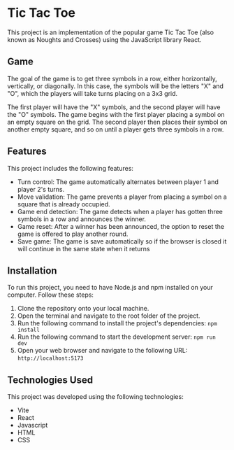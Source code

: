# Tic Tac Toe

This project is an implementation of the popular game Tic Tac Toe (also known as Noughts and Crosses) using the JavaScript library React.

## Game

The goal of the game is to get three symbols in a row, either horizontally, vertically, or diagonally. In this case, the symbols will be the letters "X" and "O", which the players will take turns placing on a 3x3 grid.

The first player will have the "X" symbols, and the second player will have the "O" symbols. The game begins with the first player placing a symbol on an empty square on the grid. The second player then places their symbol on another empty square, and so on until a player gets three symbols in a row.

## Features

This project includes the following features:

- Turn control: The game automatically alternates between player 1 and player 2's turns.
- Move validation: The game prevents a player from placing a symbol on a square that is already occupied.
- Game end detection: The game detects when a player has gotten three symbols in a row and announces the winner.
- Game reset: After a winner has been announced, the option to reset the game is offered to play another round.
- Save game: The game is save automatically so if the browser is closed it will continue in the same state when it returns

## Installation

To run this project, you need to have Node.js and npm installed on your computer. Follow these steps:

1. Clone the repository onto your local machine.
2. Open the terminal and navigate to the root folder of the project.
3. Run the following command to install the project's dependencies: `npm install`
4. Run the following command to start the development server:  `npm run dev`
5. Open your web browser and navigate to the following URL: `http://localhost:5173`


## Technologies Used

This project was developed using the following technologies:

- Vite
- React
- Javascript
- HTML
- CSS
